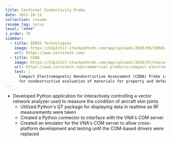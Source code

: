```yaml
---
title: Conformal Conductivity Probe
date: 2021-10-11
collection: resume
resume_tag: ierus
level: "####"
i_order: 70
sidebar:
  - title: IERUS Technologies
    image: https://k3p3i5s7.stackpathcdn.com/app/uploads/2019/09/IERUS-Logo-1-transparent-background-no-tagline300px-250x77.png
    url: https://www.ierustech.com/
  - title: CENA
    image: https://k3p3i5s7.stackpathcdn.com/app/uploads/2020/07/characterizing-material-with-handheld-probe-1.png
    url: https://www.ierustech.com/commercial-products/compact-electromagnetic-nondestructive-assessment-probe/
    text: |
      Compact Electromagnetic Nondestructive Assessment (CENA) Probe is a handheld High Sensitivity RF Probe. It is used
      for nondestructive evaluation of materials for property and defect inspection.
---
```


- Developed Python application for interactively controlling a vector network
  analyzer used to measure the condition of aircraft skin joints
  - Utilized Python's QT package for displaying data in realtime as RF
    measurements were taken
  - Created a Python connector to interface with the VNA's COM server
  - Created an emulator for the VNA's COM server to allow cross-platform
    development and testing until the COM-based drivers were replaced
